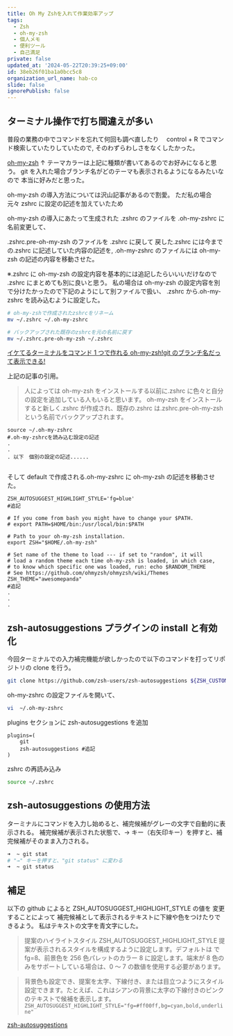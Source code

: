 ```yaml
---
title: Oh My Zshを入れて作業効率アップ
tags:
  - Zsh
  - oh-my-zsh
  - 個人メモ
  - 便利ツール
  - 自己満足
private: false
updated_at: '2024-05-22T20:39:25+09:00'
id: 38eb26f01ba1a0bcc5c8
organization_url_name: hab-co
slide: false
ignorePublish: false
---
```


## ターミナル操作で打ち間違えが多い

普段の業務の中でコマンドを忘れて何回も調べ直したり　 control + R でコマンド検索していたりしていたので,
そのわずらわしさをなくしたかった。

[oh-my-zsh](https://github.com/ohmyzsh/ohmyzsh/wiki/Themes)
↑ テーマカラーは上記に種類が書いてあるのでお好みになると思う。
git を入れた場合ブランチ名がどのテーマも表示されるようになるみたいなので
本当に好みだと思った。

oh-my-zsh の導入方法については沢山記事があるので割愛。
ただ私の場合　元々 zshrc に設定の記述を加えていたため

oh-my-zsh の導入にあたって生成された
.zshrc のファイルを
.oh-my-zshrc に名前変更して、

.zshrc.pre-oh-my-zsh のファイルを
.zshrc に戻して
戻した.zshrc には今までの.zshrc に記述していた内容の記述を,
.oh-my-zshrc のファイルには
oh-my-zsh の記述の内容を移動させた。

※.zshrc に oh-my-zsh の設定内容を基本的には追記したらいいいだけなので
.zshrc にまとめても別に良いと思う。
私の場合は oh-my-zsh の設定内容を別で分けたかったので下記のようにして別ファイルで扱い、
.zshrc から.oh-my-zshrc を読み込むように設定した。

```sh
# oh-my-zshで作成されたzshrcをリネーム
mv ~/.zshrc ~/.oh-my-zshrc

# バックアップされた既存のzshrcを元の名前に戻す
mv ~/.zshrc.pre-oh-my-zsh ~/.zshrc

```

[イケてるターミナルをコマンド 1 つで作れる oh-my-zsh!git のブランチ名だって表示できる!](https://nishinatoshiharu.com/install-ohmyzsh/)

上記の記事の引用。

> 人によっては oh-my-zsh をインストールする以前に.zshrc に色々と自分の設定を追加している人もいると思います。
> oh-my-zsh をインストールすると新しく.zshrc が作成され、既存の.zshrc は.zshrc.pre-oh-my-zsh という名前でバックアップされます。

```~/.zshrc
source ~/.oh-my-zshrc
#.oh-my-zshrcを読み込む設定の記述
.
.
. 以下　個別の設定の記述......


```

そして default で作成される.oh-my-zshrc に
oh-my-zsh の記述を移動させた。

```~/.oh-my-zshrc
ZSH_AUTOSUGGEST_HIGHLIGHT_STYLE='fg=blue'
#追記

# If you come from bash you might have to change your $PATH.
# export PATH=$HOME/bin:/usr/local/bin:$PATH

# Path to your oh-my-zsh installation.
export ZSH="$HOME/.oh-my-zsh"

# Set name of the theme to load --- if set to "random", it will
# load a random theme each time oh-my-zsh is loaded, in which case,
# to know which specific one was loaded, run: echo $RANDOM_THEME
# See https://github.com/ohmyzsh/ohmyzsh/wiki/Themes
ZSH_THEME="awesomepanda"
#追記
.
.
.

```

## zsh-autosuggestions プラグインの install と有効化

今回ターミナルでの入力補完機能が欲しかったので以下のコマンドを打ってリポジトリの clone を行う。

```bash
git clone https://github.com/zsh-users/zsh-autosuggestions ${ZSH_CUSTOM:-${ZSH:-~/.oh-my-zsh}/custom}/plugins/zsh-autosuggestions

```

oh-my-zshrc の設定ファイルを開いて、

```bash
vi  ~/.oh-my-zshrc
```

plugins セクションに zsh-autosuggestions を追加

```~/.oh-my-zshrc
plugins=(
    git
    zsh-autosuggestions #追記
)
```

zshrc の再読み込み

```bash
source ~/.zshrc
```

## zsh-autosuggestions の使用方法

ターミナルにコマンドを入力し始めると、補完候補がグレーの文字で自動的に表示される。
補完候補が表示された状態で、→ キー（右矢印キー）を押すと、補完候補がそのまま入力される。

```bash
➜  ~ git stat
# "→" キーを押すと、"git status" に変わる
➜  ~ git status
```

## 補足

以下の github によると ZSH_AUTOSUGGEST_HIGHLIGHT_STYLE の値を
変更することによって
補完候補として表示されるテキストに下線や色をつけたりできるよう。
私はテキストの文字を青文字にした。

> 提案のハイライトスタイル
> ZSH_AUTOSUGGEST_HIGHLIGHT_STYLE 提案が表示されるスタイルを構成するように設定します。デフォルトは で fg=8、前景色を 256 色パレットのカラー 8 に設定します。端末が 8 色のみをサポートしている場合は、0 ～ 7 の数値を使用する必要があります。

> 背景色も設定でき、提案を太字、下線付き、または目立つようにスタイル設定できます。たとえば、これはシアンの背景に太字の下線付きのピンクのテキストで候補を表示します。
> `ZSH_AUTOSUGGEST_HIGHLIGHT_STYLE="fg=#ff00ff,bg=cyan,bold,underline"`

[zsh-autosuggestions](https://github.com/zsh-users/zsh-autosuggestions/blob/master/README.md)
